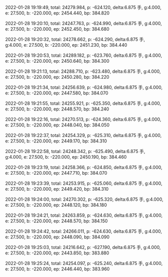 2022-01-28 19:19:49, total: 24279.984, p: -624.120, delta:6.875 手, g:4.000, e: 27.500, b: -220.000, ep: 2454.440, bp: 384.820

2022-01-28 19:20:10, total: 24247.763, p: -624.990, delta:6.875 手, g:4.000, e: 27.500, b: -220.000, ep: 2452.450, bp: 384.680

2022-01-28 19:20:32, total: 24278.662, p: -624.290, delta:6.875 手, g:4.000, e: 27.500, b: -220.000, ep: 2451.230, bp: 384.440

2022-01-28 19:20:53, total: 24289.182, p: -623.760, delta:6.875 手, g:4.000, e: 27.500, b: -220.000, ep: 2450.640, bp: 384.300

2022-01-28 19:21:13, total: 24288.710, p: -623.480, delta:6.875 手, g:4.000, e: 27.500, b: -220.000, ep: 2450.280, bp: 384.220

2022-01-28 19:21:34, total: 24256.639, p: -624.980, delta:6.875 手, g:4.000, e: 27.500, b: -220.000, ep: 2447.580, bp: 384.070

2022-01-28 19:21:55, total: 24255.921, p: -625.350, delta:6.875 手, g:4.000, e: 27.500, b: -220.000, ep: 2448.570, bp: 384.240

2022-01-28 19:22:16, total: 24270.513, p: -624.360, delta:6.875 手, g:4.000, e: 27.500, b: -220.000, ep: 2448.040, bp: 384.050

2022-01-28 19:22:37, total: 24254.329, p: -625.310, delta:6.875 手, g:4.000, e: 27.500, b: -220.000, ep: 2449.170, bp: 384.310

2022-01-28 19:22:58, total: 24248.342, p: -625.490, delta:6.875 手, g:4.000, e: 27.500, b: -220.000, ep: 2450.190, bp: 384.460

2022-01-28 19:23:19, total: 24258.366, p: -624.850, delta:6.875 手, g:4.000, e: 27.500, b: -220.000, ep: 2447.710, bp: 384.070

2022-01-28 19:23:39, total: 24253.915, p: -625.060, delta:6.875 手, g:4.000, e: 27.500, b: -220.000, ep: 2449.420, bp: 384.310

2022-01-28 19:24:00, total: 24270.302, p: -625.320, delta:6.875 手, g:4.000, e: 27.500, b: -220.000, ep: 2448.120, bp: 384.180

2022-01-28 19:24:21, total: 24263.859, p: -624.630, delta:6.875 手, g:4.000, e: 27.500, b: -220.000, ep: 2448.570, bp: 384.150

2022-01-28 19:24:42, total: 24266.011, p: -624.630, delta:6.875 手, g:4.000, e: 27.500, b: -220.000, ep: 2448.090, bp: 384.090

2022-01-28 19:25:03, total: 24216.642, p: -627.190, delta:6.875 手, g:4.000, e: 27.500, b: -220.000, ep: 2443.850, bp: 383.880

2022-01-28 19:25:24, total: 24254.097, p: -625.240, delta:6.875 手, g:4.000, e: 27.500, b: -220.000, ep: 2446.440, bp: 383.960
